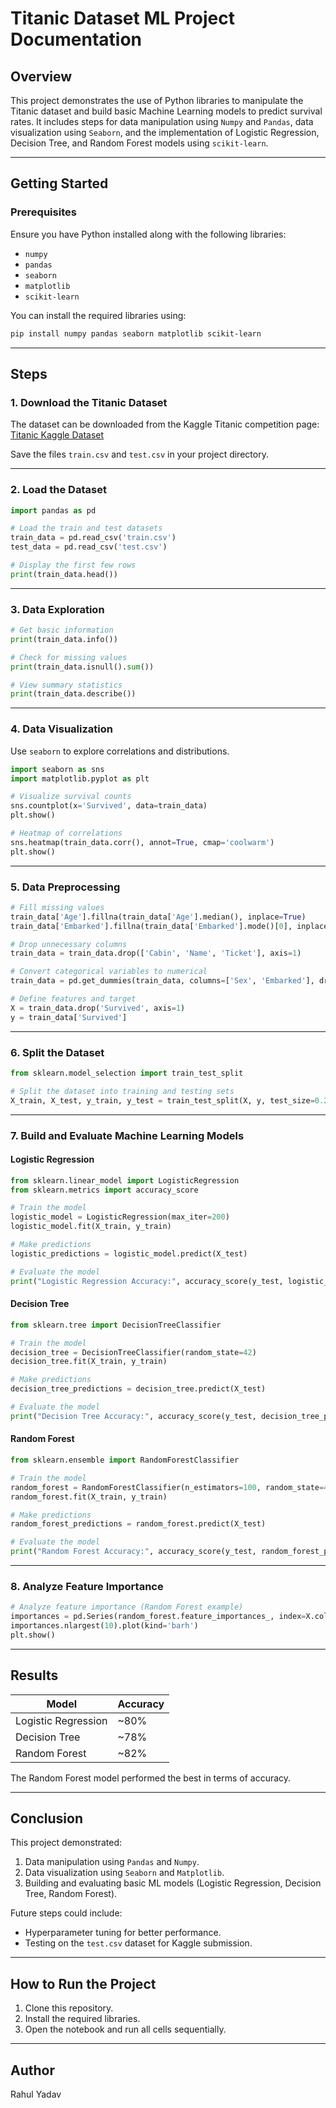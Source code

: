 # Titanic Dataset ML Project Documentation

## Overview

This project demonstrates the use of Python libraries to manipulate the Titanic dataset and build basic Machine Learning models to predict survival rates. It includes steps for data manipulation using `Numpy` and `Pandas`, data visualization using `Seaborn`, and the implementation of Logistic Regression, Decision Tree, and Random Forest models using `scikit-learn`.

---

## Getting Started

### Prerequisites

Ensure you have Python installed along with the following libraries:

- `numpy`
- `pandas`
- `seaborn`
- `matplotlib`
- `scikit-learn`

You can install the required libraries using:

```bash
pip install numpy pandas seaborn matplotlib scikit-learn
```

---

## Steps

### 1. Download the Titanic Dataset

The dataset can be downloaded from the Kaggle Titanic competition page:
[Titanic Kaggle Dataset](https://www.kaggle.com/competitions/titanic/data)

Save the files `train.csv` and `test.csv` in your project directory.

---

### 2. Load the Dataset

```python
import pandas as pd

# Load the train and test datasets
train_data = pd.read_csv('train.csv')
test_data = pd.read_csv('test.csv')

# Display the first few rows
print(train_data.head())
```

---

### 3. Data Exploration

```python
# Get basic information
print(train_data.info())

# Check for missing values
print(train_data.isnull().sum())

# View summary statistics
print(train_data.describe())
```

---

### 4. Data Visualization

Use `seaborn` to explore correlations and distributions.

```python
import seaborn as sns
import matplotlib.pyplot as plt

# Visualize survival counts
sns.countplot(x='Survived', data=train_data)
plt.show()

# Heatmap of correlations
sns.heatmap(train_data.corr(), annot=True, cmap='coolwarm')
plt.show()
```

---

### 5. Data Preprocessing

```python
# Fill missing values
train_data['Age'].fillna(train_data['Age'].median(), inplace=True)
train_data['Embarked'].fillna(train_data['Embarked'].mode()[0], inplace=True)

# Drop unnecessary columns
train_data = train_data.drop(['Cabin', 'Name', 'Ticket'], axis=1)

# Convert categorical variables to numerical
train_data = pd.get_dummies(train_data, columns=['Sex', 'Embarked'], drop_first=True)

# Define features and target
X = train_data.drop('Survived', axis=1)
y = train_data['Survived']
```

---

### 6. Split the Dataset

```python
from sklearn.model_selection import train_test_split

# Split the dataset into training and testing sets
X_train, X_test, y_train, y_test = train_test_split(X, y, test_size=0.2, random_state=42)
```

---

### 7. Build and Evaluate Machine Learning Models

#### Logistic Regression

```python
from sklearn.linear_model import LogisticRegression
from sklearn.metrics import accuracy_score

# Train the model
logistic_model = LogisticRegression(max_iter=200)
logistic_model.fit(X_train, y_train)

# Make predictions
logistic_predictions = logistic_model.predict(X_test)

# Evaluate the model
print("Logistic Regression Accuracy:", accuracy_score(y_test, logistic_predictions))
```

#### Decision Tree

```python
from sklearn.tree import DecisionTreeClassifier

# Train the model
decision_tree = DecisionTreeClassifier(random_state=42)
decision_tree.fit(X_train, y_train)

# Make predictions
decision_tree_predictions = decision_tree.predict(X_test)

# Evaluate the model
print("Decision Tree Accuracy:", accuracy_score(y_test, decision_tree_predictions))
```

#### Random Forest

```python
from sklearn.ensemble import RandomForestClassifier

# Train the model
random_forest = RandomForestClassifier(n_estimators=100, random_state=42)
random_forest.fit(X_train, y_train)

# Make predictions
random_forest_predictions = random_forest.predict(X_test)

# Evaluate the model
print("Random Forest Accuracy:", accuracy_score(y_test, random_forest_predictions))
```

---

### 8. Analyze Feature Importance

```python
# Analyze feature importance (Random Forest example)
importances = pd.Series(random_forest.feature_importances_, index=X.columns)
importances.nlargest(10).plot(kind='barh')
plt.show()
```

---

## Results

| Model               | Accuracy |
| ------------------- | -------- |
| Logistic Regression | \~80%    |
| Decision Tree       | \~78%    |
| Random Forest       | \~82%    |

The Random Forest model performed the best in terms of accuracy.

---

## Conclusion

This project demonstrated:

1. Data manipulation using `Pandas` and `Numpy`.
2. Data visualization using `Seaborn` and `Matplotlib`.
3. Building and evaluating basic ML models (Logistic Regression, Decision Tree, Random Forest).

Future steps could include:

- Hyperparameter tuning for better performance.
- Testing on the `test.csv` dataset for Kaggle submission.

---

## How to Run the Project

1. Clone this repository.
2. Install the required libraries.
3. Open the notebook and run all cells sequentially.

---

## Author

Rahul Yadav
